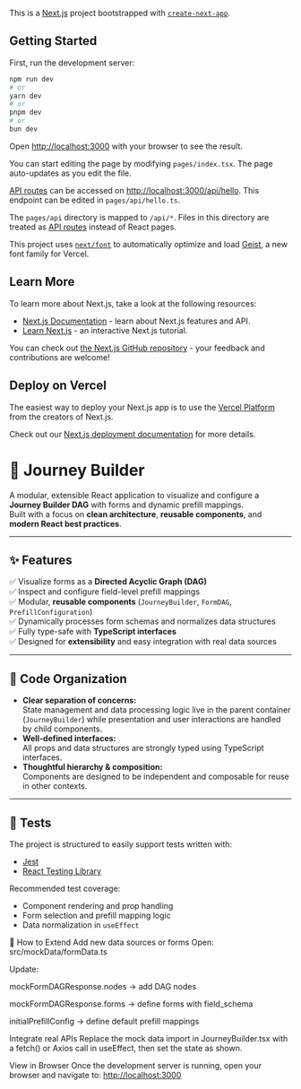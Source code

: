 This is a [Next.js](https://nextjs.org) project bootstrapped with [`create-next-app`](https://nextjs.org/docs/pages/api-reference/create-next-app).

## Getting Started

First, run the development server:

```bash
npm run dev
# or
yarn dev
# or
pnpm dev
# or
bun dev
```

Open [http://localhost:3000](http://localhost:3000) with your browser to see the result.

You can start editing the page by modifying `pages/index.tsx`. The page auto-updates as you edit the file.

[API routes](https://nextjs.org/docs/pages/building-your-application/routing/api-routes) can be accessed on [http://localhost:3000/api/hello](http://localhost:3000/api/hello). This endpoint can be edited in `pages/api/hello.ts`.

The `pages/api` directory is mapped to `/api/*`. Files in this directory are treated as [API routes](https://nextjs.org/docs/pages/building-your-application/routing/api-routes) instead of React pages.

This project uses [`next/font`](https://nextjs.org/docs/pages/building-your-application/optimizing/fonts) to automatically optimize and load [Geist](https://vercel.com/font), a new font family for Vercel.

## Learn More

To learn more about Next.js, take a look at the following resources:

- [Next.js Documentation](https://nextjs.org/docs) - learn about Next.js features and API.
- [Learn Next.js](https://nextjs.org/learn-pages-router) - an interactive Next.js tutorial.

You can check out [the Next.js GitHub repository](https://github.com/vercel/next.js) - your feedback and contributions are welcome!

## Deploy on Vercel

The easiest way to deploy your Next.js app is to use the [Vercel Platform](https://vercel.com/new?utm_medium=default-template&filter=next.js&utm_source=create-next-app&utm_campaign=create-next-app-readme) from the creators of Next.js.

Check out our [Next.js deployment documentation](https://nextjs.org/docs/pages/building-your-application/deploying) for more details.

# 🚀 Journey Builder

A modular, extensible React application to visualize and configure a **Journey Builder DAG** with forms and dynamic prefill mappings.  
Built with a focus on **clean architecture**, **reusable components**, and **modern React best practices**.

---

## ✨ Features

✅ Visualize forms as a **Directed Acyclic Graph (DAG)**  
✅ Inspect and configure field-level prefill mappings  
✅ Modular, **reusable components** (`JourneyBuilder`, `FormDAG`, `PrefillConfiguration`)  
✅ Dynamically processes form schemas and normalizes data structures  
✅ Fully type-safe with **TypeScript interfaces**  
✅ Designed for **extensibility** and easy integration with real data sources

---

## 📂 Code Organization

- **Clear separation of concerns:**  
  State management and data processing logic live in the parent container (`JourneyBuilder`) while presentation and user interactions are handled by child components.
- **Well-defined interfaces:**  
  All props and data structures are strongly typed using TypeScript interfaces.
- **Thoughtful hierarchy & composition:**  
  Components are designed to be independent and composable for reuse in other contexts.

---

## 🧪 Tests

The project is structured to easily support tests written with:
- [Jest](https://jestjs.io/)
- [React Testing Library](https://testing-library.com/)

Recommended test coverage:
- Component rendering and prop handling
- Form selection and prefill mapping logic
- Data normalization in `useEffect`

🔌 How to Extend
Add new data sources or forms
Open: src/mockData/formData.ts

Update:

mockFormDAGResponse.nodes → add DAG nodes

mockFormDAGResponse.forms → define forms with field_schema

initialPrefillConfig → define default prefill mappings

Integrate real APIs
Replace the mock data import in JourneyBuilder.tsx with a fetch() or Axios call in useEffect, then set the state as shown.

View in Browser
Once the development server is running, open your browser and navigate to: [http://localhost:3000](http://localhost:3000)
